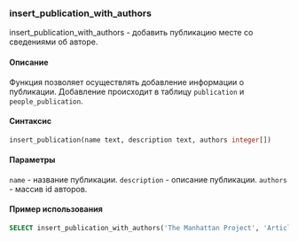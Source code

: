 ### insert_publication_with_authors

insert_publication_with_authors - добавить публикацию месте со сведениями об авторе.

#### Описание
Функция позволяет осуществлять добавление информации о публикации.
Добавление происходит в таблицу `publication` и `people_publication`.
#### Синтаксис

```SQL 
insert_publication(name text, description text, authors integer[])
```

#### Параметры
`name` - название публикации.
`description` - описание публикации.
`authors` - массив id авторов.

#### Пример использования

```SQL
SELECT insert_publication_with_authors('The Manhattan Project', 'Article about the manhattan project', '{320,227,853,363,287}');
```